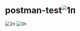 # postman-test![1п](https://user-images.githubusercontent.com/75805230/177324661-27959969-0894-4df2-85c6-c65a6b33812f.JPG)
![2п](https://user-images.githubusercontent.com/75805230/177324709-39cd5cc2-4016-4a0e-bc36-b128fca25051.JPG)
![3п](https://user-images.githubusercontent.com/75805230/177324706-c72985c5-0ec7-4e9f-b928-46fac9871aa3.JPG)

